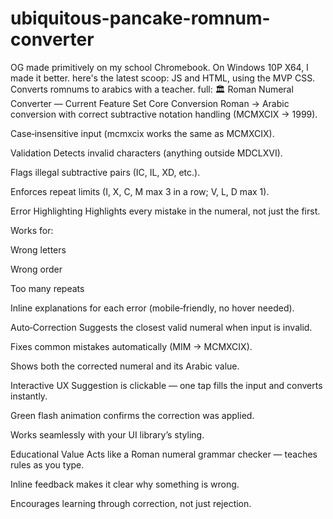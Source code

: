 # ubiquitous-pancake-romnum-converter
OG made primitively on my school Chromebook. On Windows 10P X64, I made it better. here's the latest scoop:
JS and HTML, using the MVP CSS.
Converts romnums to arabics with a teacher.
full:
🏛 Roman Numeral Converter — Current Feature Set
Core Conversion
Roman → Arabic conversion with correct subtractive notation handling (MCMXCIX → 1999).

Case‑insensitive input (mcmxcix works the same as MCMXCIX).

Validation
Detects invalid characters (anything outside MDCLXVI).

Flags illegal subtractive pairs (IC, IL, XD, etc.).

Enforces repeat limits (I, X, C, M max 3 in a row; V, L, D max 1).

Error Highlighting
Highlights every mistake in the numeral, not just the first.

Works for:

Wrong letters

Wrong order

Too many repeats

Inline explanations for each error (mobile‑friendly, no hover needed).

Auto‑Correction
Suggests the closest valid numeral when input is invalid.

Fixes common mistakes automatically (MIM → MCMXCIX).

Shows both the corrected numeral and its Arabic value.

Interactive UX
Suggestion is clickable — one tap fills the input and converts instantly.

Green flash animation confirms the correction was applied.

Works seamlessly with your UI library’s styling.

Educational Value
Acts like a Roman numeral grammar checker — teaches rules as you type.

Inline feedback makes it clear why something is wrong.

Encourages learning through correction, not just rejection.
